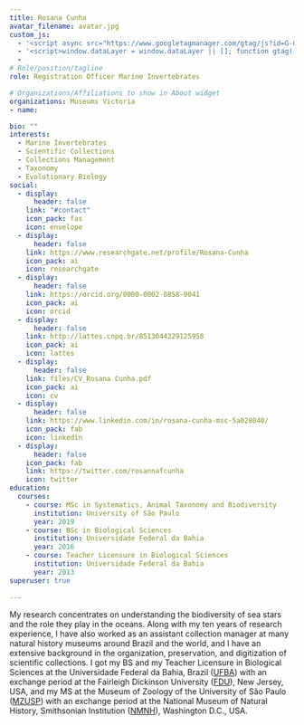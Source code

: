 ```yaml
---
title: Rosana Cunha
avatar_filename: avatar.jpg
custom_js:
  - '<script async src="https://www.googletagmanager.com/gtag/js?id=G-GFVEPS4E28"></script>'
  - '<script>window.dataLayer = window.dataLayer || []; function gtag(){dataLayer.push(arguments);} gtag("js", new Date()); gtag("config", "G-GFVEPS4E28");</script>'
  - 
# Role/position/tagline
role: Registration Officer Marine Invertebrates

# Organizations/Affiliations to show in About widget
organizations: Museums Victoria  
- name: 

bio: ""
interests:
  - Marine Invertebrates 
  - Scientific Collections
  - Collections Management
  - Taxonomy
  - Evolutionary Biology
social:
  - display:
      header: false
    link: "#contact"
    icon_pack: fas
    icon: envelope
  - display:
      header: false
    link: https://www.researchgate.net/profile/Rosana-Cunha
    icon_pack: ai
    icon: researchgate
  - display:
      header: false
    link: https://orcid.org/0000-0002-0858-0041
    icon_pack: ai
    icon: orcid
  - display:
      header: false
    link: http://lattes.cnpq.br/8513044229125958
    icon_pack: ai
    icon: lattes
  - display:
      header: false
    link: files/CV_Rosana Cunha.pdf
    icon_pack: ai
    icon: cv
  - display:
      header: false
    link: https://www.linkedin.com/in/rosana-cunha-msc-5a028040/
    icon_pack: fab
    icon: linkedin
  - display:
      header: false
    icon_pack: fab
    link: https://twitter.com/rosannafcunha
    icon: twitter
education:
  courses:
    - course: MSc in Systematics, Animal Taxonomy and Biodiversity
      institution: University of São Paulo
      year: 2019
    - course: BSc in Biological Sciences
      institution: Universidade Federal da Bahia
      year: 2016
    - course: Teacher Licensure in Biological Sciences
      institution: Universidade Federal da Bahia
      year: 2013
superuser: true
  
---
```

My research concentrates on understanding the biodiversity of sea stars and the role they play in the oceans. Along with my ten years of research experience, I have also worked as an assistant collection manager at many natural history museums around Brazil and the world, and I have an extensive background in the organization, preservation, and digitization of scientific collections. I got my BS and my Teacher Licensure in Biological Sciences at the Universidade Federal da Bahia, Brazil ([UFBA](https://www.ufba.br)) with an exchange period at the Fairleigh Dickinson University ([FDU](https://www.fdu.edu)), New Jersey, USA, and my MS at the Museum of Zoology of the University of São Paulo ([MZUSP](https://www.mz.usp.br)) with an exchange period at the National Museum of Natural History, Smithsonian Institution ([NMNH](https://naturalhistory.si.edu)), Washington D.C., USA. 
